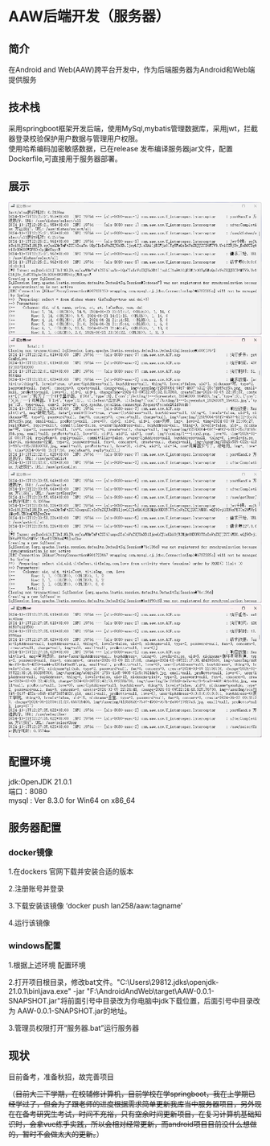 
# AAW后端开发（服务器）

## 简介
在Android and Web(AAW)跨平台开发中，作为后端服务器为Android和Web端提供服务  

## 技术栈
采用springboot框架开发后端，使用MySql,mybatis管理数据库，采用jwt，拦截器登录校验保护用户数据与管理用户权限。  
使用哈希编码加密敏感数据，已在release 发布编译服务器jar文件，配置Dockerfile,可直接用于服务器部署。

## 展示
![菜品查询](imgShow/菜品查询.png)  
![帖子查询](imgShow/帖子查询.png) 
![校验登录](imgShow/校验登录.png) 
![用户查询](imgShow/用户查询.png) 

## 配置环境
jdk:OpenJDK 21.0.1  
端口：8080  
mysql : Ver 8.3.0 for Win64 on x86_64

## 服务器配置

### docker镜像
1.在dockers 官网下载并安装合适的版本  

2.注册账号并登录  

3.下载安装该镜像 ‘docker push lan258/aaw:tagname’  

4.运行该镜像  

### windows配置
1.根据上述环境 配置环境  

2.打开项目根目录，修改bat文件。"C:\Users\29812\.jdks\openjdk-21.0.1\bin\java.exe" -jar "F:\AndroidAndWeb\target\AAW-0.0.1-SNAPSHOT.jar"将前面引号中目录改为你电脑中jdk下载位置，后面引号中目录改为  AAW-0.0.1-SNAPSHOT.jar的地址。

3.管理员权限打开“服务器.bat”运行服务器

## 现状
目前备考，准备秋招，故完善项目  

（<del>目前大三下学期，在校辅修计算机，目前学校在学springboot，我在上学期已经学过了，但会为了跟老师的进度根据需求简单更新我库当中服务器项目，另外现在在备考研究生考试，时间不充裕，只有空余时间更新项目，在复习计算机基础知识时，会拿vue练手实践，所以会相对经常更新，而android项目目前没什么想做的，暂时不会做太大的更新。</del>）

